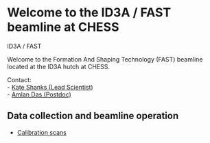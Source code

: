 # Welcome to the ID3A / FAST beamline at CHESS
ID3A / FAST


Welcome to the Formation And Shaping Technology (FAST) beamline located at the ID3A hutch at CHESS.

Contact:  
	-	[Kate Shanks (Lead Scientist)](<mailto:ksg52@cornell.edu>)  
	-	[Amlan Das (Postdoc)](<mailto:amlandas@cornell.edu>)
	
## Data collection and beamline operation
* [Calibration scans](https://ksg52.github.io/CHESS-ID3A-FAST/userguide/scans/calib.md) 


